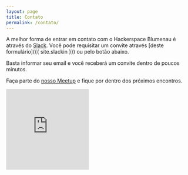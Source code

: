 ```yaml
---
layout: page
title: Contato
permalink: /contato/
---
```


A melhor forma de entrar em contato com o Hackerspace Blumenau é através do [Slack](https://hackerspaceblumenau.slack.com/).
Você pode requisitar um convite através [deste formulário]({{ site.slackin }}) ou pelo botão abaixo.

<script async defer src="{{ site.slackin }}/slackin.js"></script>

Basta informar seu email e você receberá um convite dentro de poucos minutos.

Faça parte do [nosso Meetup](http://www.meetup.com/Hackerspace-Blumenau/) e fique por dentro dos próximos encontros.

<iframe width="225" height="219" src="http://meetu.ps/2WpXKG" frameborder="0"></iframe>
